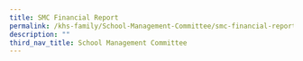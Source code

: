 ```yaml
---
title: SMC Financial Report
permalink: /khs-family/School-Management-Committee/smc-financial-report/
description: ""
third_nav_title: School Management Committee
---
```

